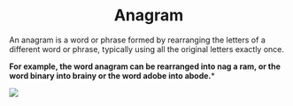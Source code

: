 <h1 align="center">Anagram</h1>

An anagram is a word or phrase formed by rearranging the letters of a different word or phrase, typically using all the original letters exactly once.

**For example, the word anagram can be rearranged into nag a ram, or the word binary into brainy or the word adobe into abode.***

<img src="https://www.google.com/imgres?imgurl=https%3A%2F%2Fmiro.medium.com%2Fmax%2F11520%2F0*6rDtLGywzE6G2wA3&imgrefurl=https%3A%2F%2Fwritingcooperative.com%2Fdictionary-and-thesaurus-ea461d70c5f1&tbnid=-OX39nEOQR8-AM&vet=12ahUKEwi5x5_hpZPsAhUigmMGHXWRC1oQMygCegUIARDRAQ..i&docid=WwE6BPeD0hFFlM&w=4000&h=2666&q=dictionary&ved=2ahUKEwi5x5_hpZPsAhUigmMGHXWRC1oQMygCegUIARDRAQ">
